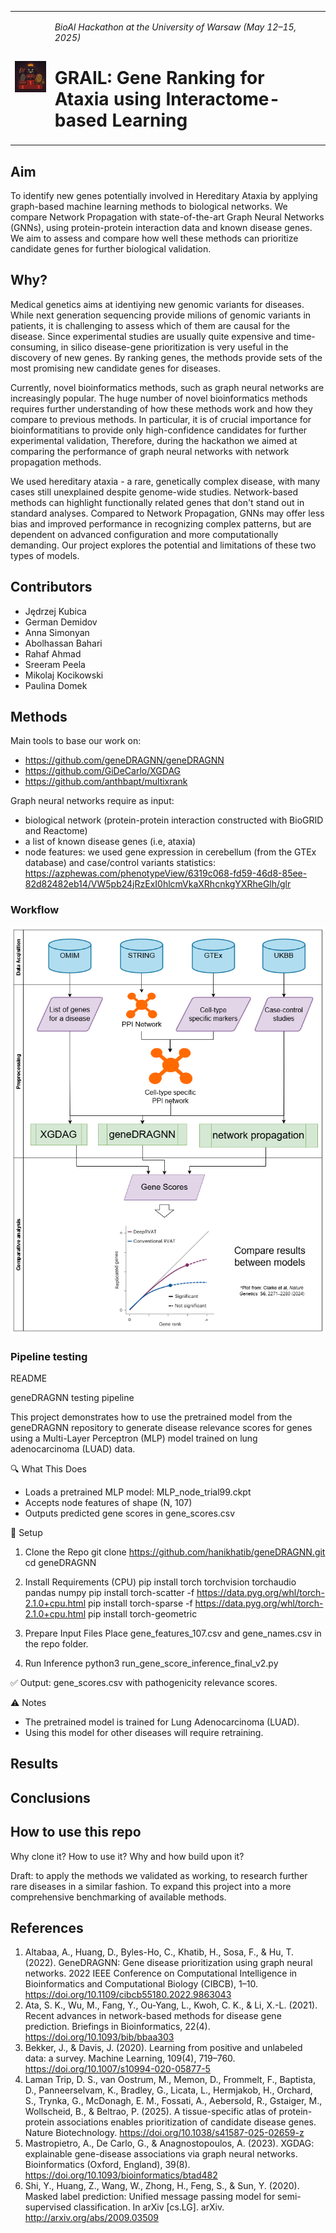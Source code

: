 <table>
  <tr>
    <td><img src="https://github.com/SFGLab/Team1_Gene_Prioritization_GNN/blob/7859e3105290c2c5733b58ca13d16c30292abee2/raw.png" alt="Logo" width="150"/></td>
    <td>
      <p><em>BioAI Hackathon at the University of Warsaw (May 12–15, 2025)</em></p>
      <h1>GRAIL: Gene Ranking for Ataxia using Interactome-based Learning</h1>
    </td>
  </tr>
</table>





## Aim

To identify new genes potentially involved in Hereditary Ataxia by applying graph-based machine learning methods to biological networks. We compare Network Propagation with state-of-the-art Graph Neural Networks (GNNs), using protein-protein interaction data and known disease genes. We aim to assess and compare how well these methods can prioritize candidate genes for further biological validation.

## Why?

Medical genetics aims at identiying new genomic variants for diseases. While next generation sequencing provide milions of genomic variants in patients, it is challenging to assess which of them are causal for the disease. Since experimental studies are usually quite expensive and time-consuming, in silico disease-gene prioritization is very useful in the discovery of new genes. By ranking genes, the methods provide sets of the most promising new candidate genes for diseases.

Currently, novel bioinformatics methods, such as graph neural networks are increasingly popular. The huge number of novel bioinformatics methods requires further understanding of how these methods work and how they compare to previous methods. In particular, it is of crucial importance for bioinformatitians to provide only high-confidence candidates for further experimental validation, Therefore, during the hackathon we aimed at comparing the performance of graph neural networks with network propagation methods.

We used hereditary ataxia - a rare, genetically complex disease, with many cases still unexplained despite genome-wide studies. Network-based methods can highlight functionally related genes that don't stand out in standard analyses. Compared to Network Propagation, GNNs may offer less bias and improved performance in recognizing complex patterns, but are dependent on advanced configuration and more computationally demanding. Our project explores the potential and limitations of these two types of models.

## Contributors

- Jędrzej Kubica
- German Demidov
- Anna Simonyan
- Abolhassan Bahari
- Rahaf Ahmad
- Sreeram Peela
- Mikolaj Kocikowski
- Paulina Domek

## Methods

Main tools to base our work on: 
- https://github.com/geneDRAGNN/geneDRAGNN
- https://github.com/GiDeCarlo/XGDAG
- https://github.com/anthbapt/multixrank

Graph neural networks require as input:
- biological network (protein-protein interaction constructed with BioGRID and Reactome)
- a list of known disease genes (i.e, ataxia)
- node features: we used gene expression in cerebellum (from the GTEx database) and case/control variants statistics: https://azphewas.com/phenotypeView/6319c068-fd59-46d8-85ee-82d82482eb14/VW5pb24jRzExI0hlcmVkaXRhcnkgYXRheGlh/glr

### Workflow

![Flowchart](https://github.com/SFGLab/Team1_Gene_Prioritization_GNN/blob/main/GNN%20for%20GD%20proiritization.drawio%20(4).png?raw=true)

### Pipeline testing 
README

geneDRAGNN testing pipeline

This project demonstrates how to use the pretrained model from the geneDRAGNN repository to generate disease relevance scores for genes using a Multi-Layer Perceptron (MLP) model trained on lung adenocarcinoma (LUAD) data.

🔍 What This Does
- Loads a pretrained MLP model: MLP_node_trial99.ckpt
- Accepts node features of shape (N, 107)
- Outputs predicted gene scores in gene_scores.csv

🧪 Setup

1. Clone the Repo
git clone https://github.com/hanikhatib/geneDRAGNN.git
cd geneDRAGNN

2. Install Requirements (CPU)
pip install torch torchvision torchaudio pandas numpy
pip install torch-scatter -f https://data.pyg.org/whl/torch-2.1.0+cpu.html
pip install torch-sparse -f https://data.pyg.org/whl/torch-2.1.0+cpu.html
pip install torch-geometric

3. Prepare Input Files
Place gene_features_107.csv and gene_names.csv in the repo folder.

4. Run Inference
python3 run_gene_score_inference_final_v2.py

✅ Output:
gene_scores.csv with pathogenicity relevance scores.

⚠️ Notes
- The pretrained model is trained for Lung Adenocarcinoma (LUAD).
- Using this model for other diseases will require retraining.


## Results

## Conclusions

## How to use this repo

Why clone it? How to use it? Why and how build upon it?

Draft: to apply the methods we validated as working, to research further rare diseases in a similar fashion. To expand this project into a more comprehensive benchmarking of available methods.

## References

1) Altabaa, A., Huang, D., Byles-Ho, C., Khatib, H., Sosa, F., & Hu, T. (2022). GeneDRAGNN: Gene disease prioritization using graph neural networks. 2022 IEEE Conference on Computational Intelligence in Bioinformatics and Computational Biology (CIBCB), 1–10. https://doi.org/10.1109/cibcb55180.2022.9863043
2) Ata, S. K., Wu, M., Fang, Y., Ou-Yang, L., Kwoh, C. K., & Li, X.-L. (2021). Recent advances in network-based methods for disease gene prediction. Briefings in Bioinformatics, 22(4). https://doi.org/10.1093/bib/bbaa303
3) Bekker, J., & Davis, J. (2020). Learning from positive and unlabeled data: a survey. Machine Learning, 109(4), 719–760. https://doi.org/10.1007/s10994-020-05877-5
4) Laman Trip, D. S., van Oostrum, M., Memon, D., Frommelt, F., Baptista, D., Panneerselvam, K., Bradley, G., Licata, L., Hermjakob, H., Orchard, S., Trynka, G., McDonagh, E. M., Fossati, A., Aebersold, R., Gstaiger, M., Wollscheid, B., & Beltrao, P. (2025). A tissue-specific atlas of protein-protein associations enables prioritization of candidate disease genes. Nature Biotechnology. https://doi.org/10.1038/s41587-025-02659-z
5) Mastropietro, A., De Carlo, G., & Anagnostopoulos, A. (2023). XGDAG: explainable gene-disease associations via graph neural networks. Bioinformatics (Oxford, England), 39(8). https://doi.org/10.1093/bioinformatics/btad482
6) Shi, Y., Huang, Z., Wang, W., Zhong, H., Feng, S., & Sun, Y. (2020). Masked label prediction: Unified message passing model for semi-supervised classification. In arXiv [cs.LG]. arXiv. http://arxiv.org/abs/2009.03509
